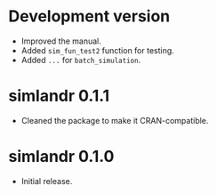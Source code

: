 # Development version
* Improved the manual.
* Added `sim_fun_test2` function for testing.
* Added `...` for `batch_simulation`.

# simlandr 0.1.1
* Cleaned the package to make it CRAN-compatible.

# simlandr 0.1.0
* Initial release.
